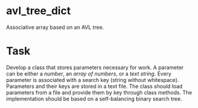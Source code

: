 # avl_tree_dict
Associative array based on an AVL tree.

# Task
Develop a class that stores parameters necessary for work. 
A parameter can be either a *number*, an *array of numbers*, or a *text string*.
Every parameter is associated with a search key (string without whitespace).
Parameters and their keys are stored in a text file.
The class should load parameters from a file and provide them by key through class methods.
The implementation should be based on a self-balancing binary search tree.
